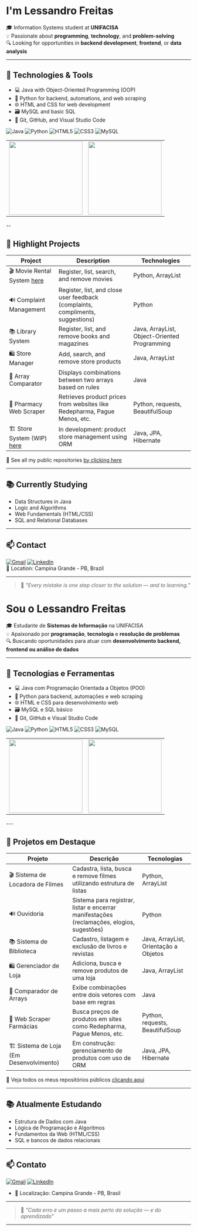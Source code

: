 #  I'm Lessandro Freitas

🎓 Information Systems student at **UNIFACISA**  
💡 Passionate about **programming**, **technology**, and **problem-solving**  
🔍 Looking for opportunities in **backend development**, **frontend**, or **data analysis**

<!--
<p align="left">
  <img src="https://github-readme-stats.vercel.app/api?username=LessandroFreitas&show_icons=true&theme=tokyonight" height="250" width="300"/>
  <img src="https://github-readme-stats.vercel.app/api/top-langs/?username=LessandroFreitas&layout=compact&theme=tokyonight" height="250" width="300"/>
</p>
-->

---

## 🧰 Technologies & Tools
- 💻 Java with Object-Oriented Programming (OOP)
- 🐍 Python for backend, automations, and web scraping
- 🌐 HTML and CSS for web development
- 🗃️ MySQL and basic SQL
- 🔧 Git, GitHub, and Visual Studio Code

![Java](https://img.shields.io/badge/Java-ED8B00?style=flat&logo=java&logoColor=white)
![Python](https://img.shields.io/badge/Python-3776AB?style=flat&logo=python&logoColor=white)
![HTML5](https://img.shields.io/badge/HTML5-E34F26?style=flat&logo=html5&logoColor=white)
![CSS3](https://img.shields.io/badge/CSS3-1572B6?style=flat&logo=css3&logoColor=white)
![MySQL](https://img.shields.io/badge/MySQL-4479A1?style=flat&logo=mysql&logoColor=white)

<table>
  <tr>
    <td>
      <img src="https://github-readme-stats.vercel.app/api?username=LessandroFreitas&show_icons=true&theme=tokyonight" height="200"/>
    </td>
    <td>
      <img src="https://github-readme-stats.vercel.app/api/top-langs/?username=LessandroFreitas&layout=compact&theme=tokyonight" height="200"/>
    </td>
  </tr>
</table>

--

## 🚀 Highlight Projects

| Project | Description | Technologies |
|--------|-------------|--------------
| 🎬 Movie Rental System  [here](https://github.com/LessandroFreitas/exercicioLocadora.git) | Register, list, search, and remove movies | Python, ArrayList |
| 🔊 Complaint Management | Register, list, and close user feedback (complaints, compliments, suggestions) | Python |
| 📚 Library System | Register, list, and remove books and magazines | Java, ArrayList, Object-Oriented Programming |
| 🛍️ Store Manager | Add, search, and remove store products | Java, ArrayList |
| 🧪 Array Comparator | Displays combinations between two arrays based on rules | Java |
| 💊 Pharmacy Web Scraper | Retrieves product prices from websites like Redepharma, Pague Menos, etc. | Python, requests, BeautifulSoup |
| 🏗️ Store System (WIP) [here](https://github.com/LessandroFreitas/Store_JPA_Hibernate.git) | In development: product store management using ORM | Java, JPA, Hibernate |

📂 See all my public repositories [by clicking here](https://github.com/LessandroFreitas?tab=repositories)

---

## 📚 Currently Studying
- Data Structures in Java  
- Logic and Algorithms  
- Web Fundamentals (HTML/CSS)  
- SQL and Relational Databases  

---

## 📫 Contact

[![Gmail](https://img.shields.io/badge/-Email-red?style=flat-square&logo=gmail&logoColor=white)](mailto:lessandrof@gmail.com)
[![LinkedIn](https://img.shields.io/badge/-LinkedIn-blue?style=flat-square&logo=linkedin&logoColor=white)](https://www.linkedin.com/in/lessandro-freitas-24980b24a)  
📍 Location: Campina Grande - PB, Brazil

---

> 🧠 _"Every mistake is one step closer to the solution — and to learning."_




#  Sou o Lessandro Freitas

🎓 Estudante de **Sistemas de Informação** na UNIFACISA  
💡 Apaixonado por **programação**, **tecnologia** e **resolução de problemas**  
🔍 Buscando oportunidades para atuar com **desenvolvimento backend, frontend ou análise de dados**
<!-----
👋
![LessandroFreitas GitHub stats](https://github-readme-stats.vercel.app/api?username=LessandroFreitas&show_icons=true&theme=tokyonight)
![Top Langs](https://github-readme-stats.vercel.app/api/top-langs/?username=LessandroFreitas&layout=compact&theme=tokyonight)

<p align="left">
  <img src="https://github-readme-stats.vercel.app/api?username=LessandroFreitas&show_icons=true&theme=tokyonight" height="250" width="300"/>
  <img src="https://github-readme-stats.vercel.app/api/top-langs/?username=LessandroFreitas&layout=compact&theme=tokyonight" height="250" width="300"/>
</p>
!-->

---

## 🧰 Tecnologias e Ferramentas
- 💻 Java com Programação Orientada a Objetos (POO)
- 🐍 Python para backend, automações e web scraping
- 🌐 HTML e CSS para desenvolvimento web
- 🗃️ MySQL e SQL básico
- 🔧 Git, GitHub e Visual Studio Code
  
![Java](https://img.shields.io/badge/Java-ED8B00?style=flat&logo=java&logoColor=white)
![Python](https://img.shields.io/badge/Python-3776AB?style=flat&logo=python&logoColor=white)
![HTML5](https://img.shields.io/badge/HTML5-E34F26?style=flat&logo=html5&logoColor=white)
![CSS3](https://img.shields.io/badge/CSS3-1572B6?style=flat&logo=css3&logoColor=white)
![MySQL](https://img.shields.io/badge/MySQL-4479A1?style=flat&logo=mysql&logoColor=white)

<table>
  <tr>
    <td>
      <img src="https://github-readme-stats.vercel.app/api?username=LessandroFreitas&show_icons=true&theme=tokyonight" height="200"/>
    </td>
    <td>
      <img src="https://github-readme-stats.vercel.app/api/top-langs/?username=LessandroFreitas&layout=compact&theme=tokyonight" height="200"/>
    </td>
  </tr>
</table>
---

## 🚀 Projetos em Destaque

| Projeto | Descrição | Tecnologias |
|--------|-----------|-------------|
| 🎬 Sistema de Locadora de Filmes | Cadastra, lista, busca e remove filmes utilizando estrutura de listas | Python, ArrayList |
| 🔊 Ouvidoria | Sistema para registrar, listar e encerrar manifestações (reclamações, elogios, sugestões) | Python |
| 📚 Sistema de Biblioteca | Cadastro, listagem e exclusão de livros e revistas | Java, ArrayList, Orientação a Objetos |
| 🛍️ Gerenciador de Loja | Adiciona, busca e remove produtos de uma loja | Java, ArrayList |
| 🧪 Comparador de Arrays | Exibe combinações entre dois vetores com base em regras | Java |
| 💊 Web Scraper Farmácias | Busca preços de produtos em sites como Redepharma, Pague Menos, etc. | Python, requests, BeautifulSoup |
| 🏗️ Sistema de Loja (Em Desenvolvimento) | Em construção: gerenciamento de produtos com uso de ORM | Java, JPA, Hibernate |

📂 Veja todos os meus repositórios públicos [clicando aqui](https://github.com/LessandroFreitas?tab=repositories)

---

## 📚 Atualmente Estudando
- Estrutura de Dados com Java
- Lógica de Programação e Algoritmos
- Fundamentos da Web (HTML/CSS)
- SQL e bancos de dados relacionais

---

## 📫 Contato
[![Gmail](https://img.shields.io/badge/-Email-red?style=flat-square&logo=gmail&logoColor=white)](mailto:lessandrof@gmail.com)
[![LinkedIn](https://img.shields.io/badge/-LinkedIn-blue?style=flat-square&logo=linkedin&logoColor=white)](https://www.linkedin.com/in/lessandro-freitas-24980b24a)
- 📍 Localização: Campina Grande - PB, Brasil

<!--
- 📧 Email: **lessandrof@gmail.com**  
- 💼 LinkedIn: [linkedin.com/in/seuperfil](www.linkedin.com/in/lessandro-freitas-24980b24a)  
!-->


---

> 🧠 _"Cada erro é um passo a mais perto da solução — e do aprendizado"_  


---



<!--
**LessandroFreitas/LessandroFreitas** is a ✨ _special_ ✨ repository because its `README.md` (this file) appears on your GitHub profile.

Here are some ideas to get you started:

- 🔭 I’m currently working on ...
- 🌱 I’m currently learning ...
- 👯 I’m looking to collaborate on ...
- 🤔 I’m looking for help with ...
- 💬 Ask me about ...
- 📫 How to reach me: ...
- 😄 Pronouns: ...
- ⚡ Fun fact: ...
-->
